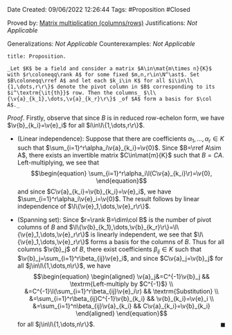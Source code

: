 <br />
<br />

Date Created: 09/06/2022 12:26:44
Tags: #Proposition #Closed

Proved by: [Matrix multiplication (columns$\slash$rows)](Matrix%20multiplication%20(columns%20slash%20rows).md)
Justifications: _Not Applicable_

Generalizations: _Not Applicable_
Counterexamples: _Not Applicable_

``` ad-Proposition
title: Proposition.

_Let $K$ be a field and consider a matrix $A\in\mat{m\times n}{K}$ with $r\coloneqq\rank A$ for some fixed $m,n,r\in\N^\ast$. Set $B\coloneqq\rref A$ and let each $k_i\in K$ for all $i\in\l\{1,\dots,r\r\}$ denote the pivot column in $B$ corresponding to its $i^\textrm{\it{th}}$ row. Then the columns_ $\l\{\v{a}_{k_1},\dots,\v{a}_{k_r}\r\}$ _of $A$ form a basis for $\col A$._

```

_Proof_. Firstly, observe that since $B$ is in reduced row-echelon form, we have $\v{b}_{k_i}=\v{e}_i$ for all $i\in\l\{1,\dots,r\r\}$.
* (Linear independence): Suppose that there are coefficients $\alpha_1,\dots,\alpha_r\in K$ such that $\sum_{i=1}^r\alpha_i\v{a}_{k_i}=\v{0}$. Since $B=\rref A\sim A$, there exists an invertible matrix $C\in\mat{m}{K}$ such that $B=CA$. Left-multiplying, we see that
$$\begin{equation}
    \sum_{i=1}^r\alpha_i\l(C\v{a}_{k_i}\r)=\v{0},
\end{equation}$$
and since $C\v{a}_{k_i}=\v{b}_{k_i}=\v{e}_i$, we have $\sum_{i=1}^r\alpha_i\v{e}_i=\v{0}$. The result follows by linear independence of $\l\{\v{e}_1,\dots,\v{e}_r\r\}$.

* (Spanning set): Since $r=\rank B=\dim\col B$ is the number of pivot columns of $B$ and $\l\{\v{b}_{k_1},\dots,\v{b}_{k_r}\r\}=\l\{\v{e}_1,\dots,\v{e}_r\r\}$ is linearly independent, we see that $\l\{\v{e}_1,\dots,\v{e}_r\r\}$ forms a basis for the columns of $B$. Thus for all columns $\v{b}_j$ of $B$, there exist coefficients $\beta_{ij}\in K$ such that $\v{b}_j=\sum_{i=1}^r\beta_{ij}\v{e}_i$, and since $C\v{a}_j=\v{b}_j$ for all $j\in\l\{1,\dots,n\r\}$, we have
$$\begin{equation}
    \begin{aligned}
        \v{a}_j&=C^{-1}\v{b}_j && \textrm{Left-multiply by $C^{-1}$} \\
        &=C^{-1}\l(\sum_{i=1}^r\beta_{ij}\v{e}_i\r) && \textrm{Substitution} \\
        &=\sum_{i=1}^r\beta_{ij}C^{-1}\v{b}_{k_i} && \v{b}_{k_i}=\v{e}_i \\
        &=\sum_{i=1}^n\beta_{ij}\v{a}_{k_i} && C\v{a}_{k_i}=\v{b}_{k_i}
    \end{aligned}
\end{equation}$$
for all $j\in\l\{1,\dots,n\r\}$.<span style="float:right;">$\blacksquare$</span>
